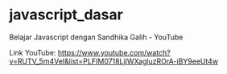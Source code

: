 # javascript_dasar
Belajar Javascript dengan Sandhika Galih - YouTube

Link YouTube: https://www.youtube.com/watch?v=RUTV_5m4VeI&list=PLFIM0718LjIWXagluzROrA-iBY9eeUt4w